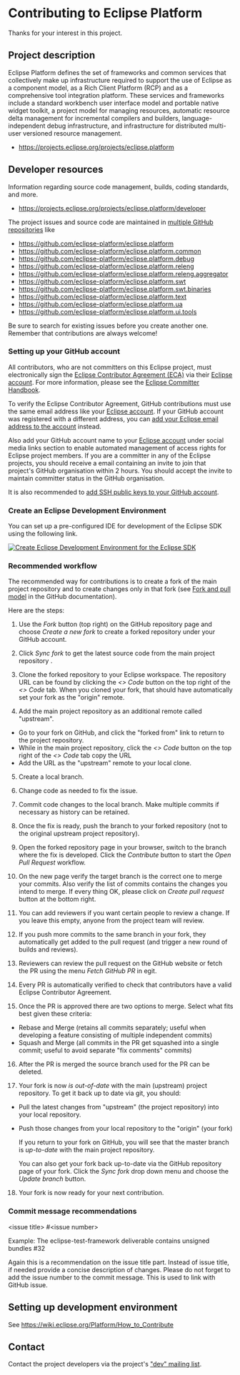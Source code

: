 # Contributing to Eclipse Platform

Thanks for your interest in this project.

## Project description

Eclipse Platform defines the set of frameworks and common services that
collectively make up infrastructure required to support the use of Eclipse as a
component model, as a Rich Client Platform (RCP) and as a comprehensive tool
integration platform. These services and frameworks include a standard workbench
user interface model and portable native widget toolkit, a project model for
managing resources, automatic resource delta management for incremental
compilers and builders, language-independent debug infrastructure, and
infrastructure for distributed multi-user versioned resource management.

* https://projects.eclipse.org/projects/eclipse.platform

## Developer resources

Information regarding source code management, builds, coding standards, and
more.

* https://projects.eclipse.org/projects/eclipse.platform/developer

The project issues and source code are maintained in [multiple GitHub repositories](https://github.com/orgs/eclipse-platform/repositories) like
* https://github.com/eclipse-platform/eclipse.platform
* https://github.com/eclipse-platform/eclipse.platform.common
* https://github.com/eclipse-platform/eclipse.platform.debug
* https://github.com/eclipse-platform/eclipse.platform.releng
* https://github.com/eclipse-platform/eclipse.platform.releng.aggregator
* https://github.com/eclipse-platform/eclipse.platform.swt
* https://github.com/eclipse-platform/eclipse.platform.swt.binaries
* https://github.com/eclipse-platform/eclipse.platform.text
* https://github.com/eclipse-platform/eclipse.platform.ua
* https://github.com/eclipse-platform/eclipse.platform.ui.tools


Be sure to search for existing issues before you create another one. Remember that
contributions are always welcome!

### Setting up your GitHub account

All contributors, who are not committers on this Eclipse project,
must electronically sign the [Eclipse Contributor Agreement (ECA)](https://www.eclipse.org/legal/ECA.php)
via their [Eclipse account](https://accounts.eclipse.org/).
For more information, please see the [Eclipse Committer Handbook](https://www.eclipse.org/projects/handbook/#contributing).

To verify the Eclipse Contributor Agreement, GitHub contributions must use the 
same email address like your [Eclipse account](https://accounts.eclipse.org/).
If your GitHub account was registered with a different address, you can [add your Eclipse
email address to the account](https://github.com/settings/emails) instead.

Also add your GitHub account name to your [Eclipse account](https://accounts.eclipse.org/) under social media links section
to enable automated management of access rights for Eclipse project members.
If you are a committer in any of the Eclipse projects, you should receive a email containing an invite to join 
that project's GitHub organisation within 2 hours. You should accept the invite 
to maintain committer status in the GitHub organisation.

It is also recommended to [add SSH public keys to your GitHub account](https://github.com/settings/keys).

### Create an Eclipse Development Environment

You can set up a pre-configured IDE for development of the Eclipse SDK using the following link.

[![Create Eclipse Development Environment for the Eclipse SDK](https://download.eclipse.org/oomph/www/setups/svg/Platform_SDK.svg)](https://www.eclipse.org/setups/installer/?url=https://raw.githubusercontent.com/eclipse-platform/eclipse.platform.releng.aggregator/master/oomph/PlatformSDKConfiguration.setup&show=true "Click to open Eclipse-Installer Auto Launch or drag onto your running installer's title area")

### Recommended workflow

The recommended way for contributions is to create a fork of the main project repository and to create changes only in that fork
(see [Fork and pull model](https://docs.github.com/en/pull-requests/collaborating-with-pull-requests/getting-started/about-collaborative-development-models#fork-and-pull-model) in the GitHub documentation).

Here are the steps:

1. Use the _Fork_ button (top right) on the GitHub repository page and choose _Create a new fork_ to create a forked repository under your GitHub account.

2. Click _Sync fork_ to get the latest source code from the  main project repository .

3. Clone the forked repository to your Eclipse workspace. The repository URL can be found by clicking the _<> Code_ button on the top right of the _<> Code_ tab. When you cloned your fork, that should have automatically set your fork as the "origin" remote.

4. Add the main project repository as an additional remote called "upstream".
* Go to your fork on GitHub, and click the "forked from" link to return to the project repository. 
* While in the main project repository, click the _<> Code_ button on the top right of the _<> Code_ tab copy the URL 
* Add the URL as the "upstream" remote to your local clone.

5. Create a local branch.

6. Change code as needed to fix the issue.

7. Commit code changes to the local branch. Make multiple commits if necessary as history can be retained.

8. Once the fix is ready, push the branch to your forked repository (not to the original upstream project repository).

9. Open the forked repository page in your browser, switch to the branch where the fix is developed. Click the _Contribute_ button to start the _Open Pull Request_ workflow.

10. On the new page verify the target branch is the correct one to merge your commits. Also verify the list of commits contains the changes you intend to merge. If every thing OK, please click on _Create pull request_ button at the bottom right.

11. You can add reviewers if you want certain people to review a change. If you leave this empty, anyone from the project team will review.

12. If you push more commits to the same branch in your fork, they automatically get added to the pull request (and trigger a new round of builds and reviews).

13. Reviewers can review the pull request on the GitHub website or fetch the PR using the menu _Fetch GitHub PR_ in egit.

14. Every PR is automatically verified to check that contributors have a valid Eclipse Contributor Agreement.

15. Once the PR is approved there are two options to merge. Select what fits best given these criteria:
  * Rebase and Merge (retains all commits separately; useful when developing a feature consisting of multiple independent commits)
  * Squash and Merge (all commits in the PR get squashed into a single commit; useful to avoid separate "fix comments" commits)

16. After the PR is merged the source branch used for the PR can be deleted. 

17. Your fork is now _is out-of-date_ with the main (upstream) project repository. To get it back up to date via git, you should:
* Pull the latest changes from "upstream" (the project repository) into your local repository. 
* Push those changes from your local repository to the "origin" (your fork)
  
  If you return to your fork on GitHub, you will see that the master branch is _up-to-date_ with the main project repository.
  
  You can also get your fork back up-to-date via the GitHub repository page of your fork. Click the _Sync fork_ drop down menu and choose the _Update branch_ button.

18. Your fork is now ready for your next contribution. 

### Commit message recommendations

  \<issue title\> \#\<issue number\>
  
  Example: The eclipse-test-framework deliverable contains unsigned bundles \#32
  
  Again this is a recommendation on the issue title part. Instead of issue title, if needed provide a concise description of changes. 
  Please do not forget to add the issue number to the commit message. This is used to link with GitHub issue.

## Setting up development environment

See https://wiki.eclipse.org/Platform/How_to_Contribute

## Contact

Contact the project developers via the project's ["dev" mailing list](https://dev.eclipse.org/mailman/listinfo/platform-dev).

